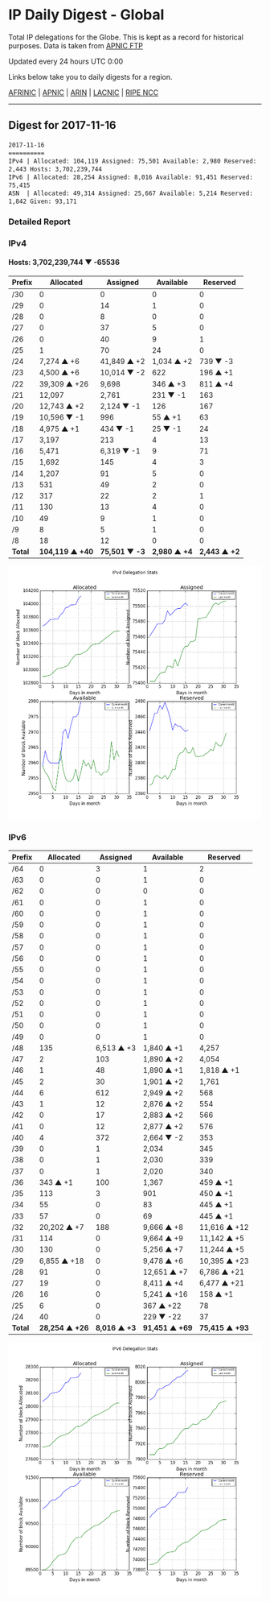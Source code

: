 # IP Daily Digest - Global

Total IP delegations for the Globe. This is kept as a record for historical purposes. Data is taken from [APNIC FTP](https://ftp.apnic.net/)

Updated every 24 hours UTC 0:00

Links below take you to daily digests for a region.

[AFRINIC](./archives/AFRINIC/) | [APNIC](./archives/APNIC/) | [ARIN](./archives/ARIN/) | [LACNIC](./archives/LACNIC/) | [RIPE NCC](./archives/RIPE_NCC/)

---

## Digest for 2017-11-16
```
2017-11-16
==========
IPv4 | Allocated: 104,119 Assigned: 75,501 Available: 2,980 Reserved: 2,443 Hosts: 3,702,239,744
IPv6 | Allocated: 28,254 Assigned: 8,016 Available: 91,451 Reserved: 75,415
ASN  | Allocated: 49,314 Assigned: 25,667 Available: 5,214 Reserved: 1,842 Given: 93,171
```

### Detailed Report

### IPv4

#### Hosts: **3,702,239,744 ▼ -65536**

| Prefix | Allocated | Assigned | Available | Reserved |
| ----- | ----- | ----- | ----- | ----- |
| /30 | 0 | 0 | 0 | 0 |
| /29 | 0 | 14 | 1 | 0 |
| /28 | 0 | 8 | 0 | 0 |
| /27 | 0 | 37 | 5 | 0 |
| /26 | 0 | 40 | 9 | 1 |
| /25 | 1 | 70 | 24 | 0 |
| /24 | 7,274 ▲ +6 | 41,849 ▲ +2 | 1,034 ▲ +2 | 739 ▼ -3 |
| /23 | 4,500 ▲ +6 | 10,014 ▼ -2 | 622 | 196 ▲ +1 |
| /22 | 39,309 ▲ +26 | 9,698 | 346 ▲ +3 | 811 ▲ +4 |
| /21 | 12,097 | 2,761 | 231 ▼ -1 | 163 |
| /20 | 12,743 ▲ +2 | 2,124 ▼ -1 | 126 | 167 |
| /19 | 10,596 ▼ -1 | 996 | 55 ▲ +1 | 63 |
| /18 | 4,975 ▲ +1 | 434 ▼ -1 | 25 ▼ -1 | 24 |
| /17 | 3,197 | 213 | 4 | 13 |
| /16 | 5,471 | 6,319 ▼ -1 | 9 | 71 |
| /15 | 1,692 | 145 | 4 | 3 |
| /14 | 1,207 | 91 | 5 | 0 |
| /13 | 531 | 49 | 2 | 0 |
| /12 | 317 | 22 | 2 | 1 |
| /11 | 130 | 13 | 4 | 0 |
| /10 | 49 | 9 | 1 | 0 |
| /9 | 8 | 5 | 1 | 0 |
| /8 | 18 | 12 | 0 | 0 |
| **Total** | **104,119 ▲ +40** | **75,501 ▼ -3** | **2,980 ▲ +4** | **2,443 ▲ +2** |

![ipv4-stats](ipv4-figure.png)

### IPv6

| Prefix | Allocated | Assigned | Available | Reserved |
| ----- | ----- | ----- | ----- | ----- |
| /64 | 0 | 3 | 1 | 2 |
| /63 | 0 | 0 | 1 | 0 |
| /62 | 0 | 0 | 0 | 0 |
| /61 | 0 | 0 | 1 | 0 |
| /60 | 0 | 0 | 1 | 0 |
| /59 | 0 | 0 | 1 | 0 |
| /58 | 0 | 0 | 1 | 0 |
| /57 | 0 | 0 | 1 | 0 |
| /56 | 0 | 0 | 1 | 0 |
| /55 | 0 | 0 | 1 | 0 |
| /54 | 0 | 0 | 1 | 0 |
| /53 | 0 | 0 | 1 | 0 |
| /52 | 0 | 0 | 1 | 0 |
| /51 | 0 | 0 | 1 | 0 |
| /50 | 0 | 0 | 1 | 0 |
| /49 | 0 | 0 | 1 | 0 |
| /48 | 135 | 6,513 ▲ +3 | 1,840 ▲ +1 | 4,257 |
| /47 | 2 | 103 | 1,890 ▲ +2 | 4,054 |
| /46 | 1 | 48 | 1,890 ▲ +1 | 1,818 ▲ +1 |
| /45 | 2 | 30 | 1,901 ▲ +2 | 1,761 |
| /44 | 6 | 612 | 2,949 ▲ +2 | 568 |
| /43 | 1 | 12 | 2,876 ▲ +2 | 554 |
| /42 | 0 | 17 | 2,883 ▲ +2 | 566 |
| /41 | 0 | 12 | 2,877 ▲ +2 | 576 |
| /40 | 4 | 372 | 2,664 ▼ -2 | 353 |
| /39 | 0 | 1 | 2,034 | 345 |
| /38 | 0 | 1 | 2,030 | 339 |
| /37 | 0 | 1 | 2,020 | 340 |
| /36 | 343 ▲ +1 | 100 | 1,367 | 459 ▲ +1 |
| /35 | 113 | 3 | 901 | 450 ▲ +1 |
| /34 | 55 | 0 | 83 | 445 ▲ +1 |
| /33 | 57 | 0 | 69 | 445 ▲ +1 |
| /32 | 20,202 ▲ +7 | 188 | 9,666 ▲ +8 | 11,616 ▲ +12 |
| /31 | 114 | 0 | 9,664 ▲ +9 | 11,142 ▲ +5 |
| /30 | 130 | 0 | 5,256 ▲ +7 | 11,244 ▲ +5 |
| /29 | 6,855 ▲ +18 | 0 | 9,478 ▲ +6 | 10,395 ▲ +23 |
| /28 | 91 | 0 | 12,651 ▲ +7 | 6,786 ▲ +21 |
| /27 | 19 | 0 | 8,411 ▲ +4 | 6,477 ▲ +21 |
| /26 | 16 | 0 | 5,241 ▲ +16 | 158 ▲ +1 |
| /25 | 6 | 0 | 367 ▲ +22 | 78 |
| /24 | 40 | 0 | 229 ▼ -22 | 37 |
| **Total** | **28,254 ▲ +26** | **8,016 ▲ +3** | **91,451 ▲ +69** | **75,415 ▲ +93** |

![ipv6-stats](ipv6-figure.png)